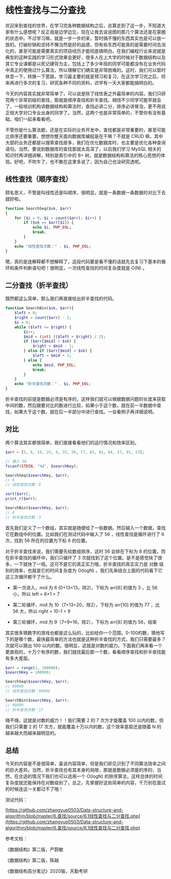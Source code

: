 # 线性查找与二分查找

欢迎来到查找的世界，在学习完各种数据结构之后，总算走到了这一步，不知道大家有什么感想呢？反正我是边学边忘，现在让我去说说图的那几个算法还是在蒙圈的状态中。不过学习嘛，就是一步一步的来，暂时搞不懂的东西其实也是可以放一放的。打破砂锅和坚持不懈当然是好的品德，但有些东西可能真的是需要时间去消化的，甚至可能是需要真实的项目经历才能彻底搞明白。在我们编程行业来说就是典型的这种实践的学习形式效果会更好，很多人在上大学的时候对于数据结构以及其它专业课都是以死记硬背为主，包括上了多少年班的同学可能都没有在业务代码中真正的使用过什么算法，所以理解它们确实是非常困难的。这时，我们可以暂时休息一下，转换一下思路，学习最主要的就是预习和复习，在这次学习完之后，将来再进行多次的复习，研究各种不同的资料，迟早有一天大家都能搞明白的。

今天的内容其实就非常简单了，可以说是除了线性表之外最简单的内容。我们只研究两个非常初级的查找，那就是顺序查找和折半查找。相信不少同学可能早就会了，一般培训机构讲数据结构和算法时，查找必讲二分，排序必讲冒泡，更不用说正规大学对口专业出身的同学了。当然，这两个也是非常简单的，不管你有没有基础，咱们一起来看看吧。

不管你是什么算法题，还是在实际的业务开发中，查找都是非常重要的，甚至可能比排序还要重要。想想你整天面向数据库编程是在干嘛？不就是 CRUD 嘛，其中大部的业务还都是以搜索查找居多，我们在优化数据库时，也主要是优化各种查询语句。当然，要说到数据库的查找那就太高深了，以后我们学习 MySQL 相关的知识时再详细讲解，特别是索引中的 B+ 树，就是数据结构和算法的核心思想的体现。好吧，不吹牛了，也不敢在这里多说了，因为自己也没研究透呢。

## 线性查找（顺序查找）

顾名思义，不管是叫线性还是叫顺序，很明显，就是一条数据一条数据的对比下去就好啦。

```php
function SearchSeq($sk, $arr)
{
    for ($i = 0; $i < count($arr); $i++) {
        if ($sk == $arr[$i]) {
            echo $i, PHP_EOL;
            break;
        }
    }
    echo "线性查找次数：" . $i, PHP_EOL;
}
```

嗯，真的是连解释都不想解释了，这段代码要是看不懂的话就先去复习下基本的循环和条件判断语句吧！很明显，一次线性查找的时间复杂度就是 O(N) 。

## 二分查找（折半查找）

既然都这么简单，那么我们再直接给出折半查找的代码。

```php
function SearchBin($sk, $arr){
    $left = 0;
    $right = count($arr) - 1;
    $i = 0;
    while ($left <= $right) {
        $i++;
        $mid = (int) (($left + $right) / 2);
        if ($arr[$mid] > $sk) {
            $right = $mid - 1;
        } else if ($arr[$mid] < $sk) {
            $left = $mid + 1;
        } else {
            echo $mid, PHP_EOL;
            break;
        }
    }
    echo "折半查找次数：" . $i, PHP_EOL;
}
```

折半查找的前提是数据必须是有序的，这样我们就可以根据数据问题的长度来获取中间的数，然后跟要对比的数进行比较，如果小于这个数，就在前一半数据中查找，如果大于这个数，就在后一半部分中进行查找。一会看例子再详细说明。

## 对比

两个算法其实都很简单，我们直接看看他们的运行情况和效率区别。

```php
$arr = [5, 6, 19, 25, 4, 33, 56, 77, 82, 81, 64, 37, 91, 23];

// 输入 56
fscanf(STDIN, "%d", $searchKey);

SearchSeq($searchKey, $arr);
// 6
// 线性查找次数：6

sort($arr);
print_r($arr);

SearchBin($searchKey, $arr);
// 8
// 折半查找次数：3
```

首先我们定义了一个数组，其实就是随便给了一些数据。然后输入一个数据，查找它在数组中的位置。比如我们在测试代码中输入了 56 ，线性查找是循环进行了 6 次，找到 56 所在的位置为下标 6 的位置。

对于折半查找来说，我们需要先给数组排序，这时 56 会排在下标为 8 的位置，而在折半查找的循环中，我们只循环了 3 次就找到了这个位置。是不是感觉快了很多，一下就快了一倍。这可不是它的真正实力哦，折半查找的真实实力是 对数 级别的效率，也就是它的时间复杂度为 O(logN) 。我们先来结合上面的代码看下它这三次循环都干了什么。

- 第一次进入，mid 为 6 (0+13=13，除2)，下标为 arr[6] 的值为 3 ，比 56 小，所以 left = 6+1 = 7

- 第二轮循环，mid 为 10（7+13=20，除2），下标为 arr[10] 的值为 77 ，比 56 大，所以 right = 10-1 = 9

- 第三轮循环，mid 为 9（7+9=16，除2），下标为 arr[8] 的值为 56，结束

其实很多猜数字的游戏也都是这么玩的，比如给你一个范围，0-100的数，猜他写下的是哪个数，最快最简单的方法也就是这种折半查找的方式，我们只需要最多 7 次就可以猜出 100 以内的数。很明显，这就是对数的威力。下面我们再来看一个更直观的，十万个有序的数，我们就找最后那一个数，看看顺序查找和折半查找能有多大差距。

```php
$arr = range(1, 100000);
$searchKey = 100000;

SearchSeq($searchKey, $arr);
// 99999
// 线性查找次数：99999

SearchBin($searchKey, $arr);
// 99999
// 折半查找次数：17
```

嗨不嗨，这就是对数的威力！！我们需要 2 的 7 次方才能覆盖 100 以内的数，但我们只需要 2 的 17 次方，就能覆盖十万以内的数，这个效率差距还是随着 N 的越来越大而越来越明显的。

## 总结

今天的内容是不是很简单，虽说内容简单，但是我们却见识到了不同算法效率之间的巨大差异。当然，折半查找也有其本身的局限，那就是数据必须是的序的，当然，在合适的情况下我们也可以选用一个 O(logN) 的排序算法，这样总体的时间复杂度就还能保持在对数级别了。总之，先掌握好这些简单的内容，千万别在面试的时候连这一关都过不了哦！

测试代码：

[https://github.com/zhangyue0503/Data-structure-and-algorithm/blob/master/6.查找/source/6.1线性查找与二分查找.php](https://github.com/zhangyue0503/Data-structure-and-algorithm/blob/master/6.查找/source/6.1线性查找与二分查找.php)

参考文档：

《数据结构》第二版，严蔚敏

《数据结构》第二版，陈越

《数据结构高分笔记》2020版，天勤考研